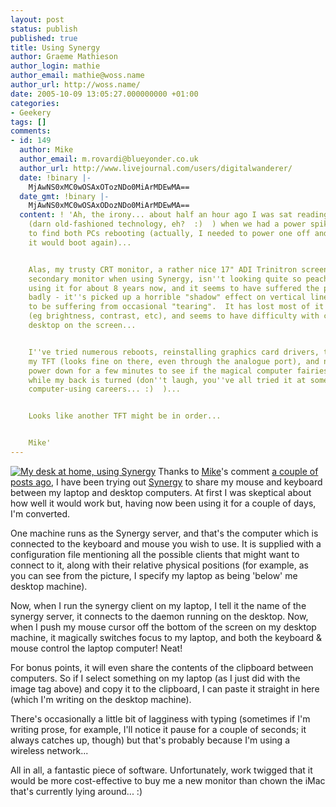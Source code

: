 ```yaml
---
layout: post
status: publish
published: true
title: Using Synergy
author: Graeme Mathieson
author_login: mathie
author_email: mathie@woss.name
author_url: http://woss.name/
date: 2005-10-09 13:05:27.000000000 +01:00
categories:
- Geekery
tags: []
comments:
- id: 149
  author: Mike
  author_email: m.rovardi@blueyonder.co.uk
  author_url: http://www.livejournal.com/users/digitalwanderer/
  date: !binary |-
    MjAwNS0xMC0wOSAxOTozNDo0MiArMDEwMA==
  date_gmt: !binary |-
    MjAwNS0xMC0wOSAxODozNDo0MiArMDEwMA==
  content: ! 'Ah, the irony... about half an hour ago I was sat reading a newspaper
    (darn old-fashioned technology, eh?  :)  ) when we had a power spike - I ran upstairs
    to find both PCs rebooting (actually, I needed to power one off and back on before
    it would boot again)...


    Alas, my trusty CRT monitor, a rather nice 17" ADI Trinitron screen I use as my
    secondary monitor when using Synergy, isn''t looking quite so peachy.  I''ve been
    using it for about 8 years now, and it seems to have suffered the power spike
    badly - it''s picked up a horrible "shadow" effect on vertical lines and seems
    to be suffering from occasional "tearing".  It has lost most of it''s settings
    (eg brightness, contrast, etc), and seems to have difficulty with centreing the
    desktop on the screen...


    I''ve tried numerous reboots, reinstalling graphics card drivers, testing it on
    my TFT (looks fine on there, even through the analogue port), and now a total
    power down for a few minutes to see if the magical computer fairies will fix it
    while my back is turned (don''t laugh, you''ve all tried it at some point in your
    computer-using careers... :)  )...


    Looks like another TFT might be in order...


    Mike'
---
```

<a href="http://woss.name/synergydesksetup.jpg"><img src='http://woss.name/wp-content/thumb-synergydesksetup.jpg' alt='My desk at home, using Synergy' class="alignright" /></a> Thanks to <a href="http://www.livejournal.com/users/digitalwanderer/">Mike</a>'s comment <a href="http://woss.name/2005/10/06/testing-out-a-second-monitor/">a couple of posts ago</a>, I have been trying out <a href="http://synergy2.sourceforge.net/">Synergy</a> to share my mouse and keyboard between my laptop and desktop computers.  At first I was skeptical about how well it would work but, having now been using it for a couple of days, I'm converted.

One machine runs as the Synergy server, and that's the computer which is connected to the keyboard and mouse you wish to use.  It is supplied with a configuration file mentioning all the possible clients that might want to connect to it, along with their relative physical positions (for example, as you can see from the picture, I specify my laptop as being 'below' me desktop machine).

Now, when I run the synergy client on my laptop, I tell it the name of the synergy server, it connects to the daemon running on the desktop.  Now, when I push my mouse cursor off the bottom of the screen on my desktop machine, it magically switches focus to my laptop, and both the keyboard &amp; mouse control the laptop computer!  Neat!

For bonus points, it will even share the contents of the clipboard between computers.  So if I select something on my laptop (as I just did with the image tag above) and copy it to the clipboard, I can paste it straight in here (which I'm writing on the desktop machine).

There's occasionally a little bit of lagginess with typing (sometimes if I'm writing prose, for example, I'll notice it pause for a couple of seconds; it always catches up, though) but that's probably because I'm using a wireless network...

All in all, a fantastic piece of software.  Unfortunately, work twigged that it would be more cost-effective to buy me a new monitor than chown the iMac that's currently lying around... :)
